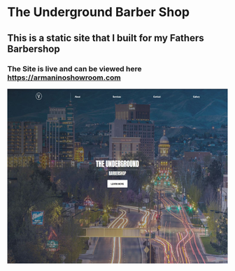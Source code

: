 # The Underground Barber Shop 

## This is a static site that I built for my Fathers Barbershop

### The Site is live and can be viewed here https://armaninoshowroom.com

<img src="src/img/preview--img.JPG" alt="Markdown Preview of Site" style="height: 400px;">
